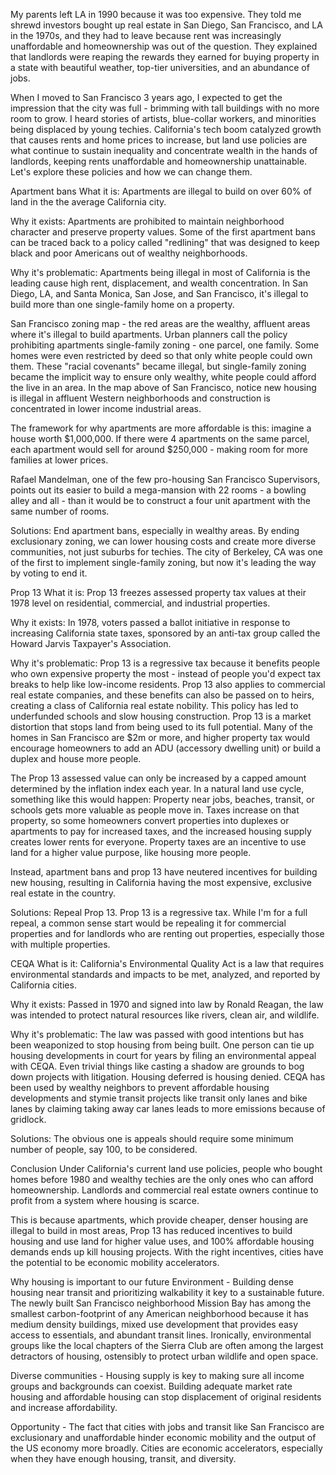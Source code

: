 My parents left LA in 1990 because it was too expensive. They told me shrewd investors bought up real estate in San
Diego, San Francisco, and LA in the 1970s, and they had to leave because rent was increasingly unaffordable and
homeownership was out of the question. They explained that landlords were reaping the rewards they earned for buying
property in a state with beautiful weather, top-tier universities, and an abundance of jobs.

When I moved to San Francisco 3 years ago, I expected to get the impression that the city was full - brimming with tall
buildings with no more room to grow. I heard stories of artists, blue-collar workers, and minorities being displaced by
young techies. California's tech boom catalyzed growth that causes rents and home prices to increase, but land use
policies are what continue to sustain inequality and concentrate wealth in the hands of landlords, keeping rents
unaffordable and homeownership unattainable. Let's explore these policies and how we can change them.

Apartment bans
What it is: Apartments are illegal to build on over 60% of land in the the average California city.

Why it exists: Apartments are prohibited to maintain neighborhood character and preserve property values. Some of the
first apartment bans can be traced back to a policy called "redlining" that was designed to keep black and poor
Americans out of wealthy neighborhoods.

Why it's problematic: Apartments being illegal in most of California is the leading cause high rent, displacement, and
wealth concentration. In San Diego, LA, and Santa Monica, San Jose, and San Francisco, it's illegal to build more than
one single-family home on a property.


San Francisco zoning map - the red areas are the wealthy, affluent areas where it's illegal to build apartments.
Urban planners call the policy prohibiting apartments single-family zoning - one parcel, one family. Some homes were
even restricted by deed so that only white people could own them. These "racial covenants" became illegal, but
single-family zoning became the implicit way to ensure only wealthy, white people could afford the live in an area. In
the map above of San Francisco, notice new housing is illegal in affluent Western neighborhoods and construction is
concentrated in lower income industrial areas.

The framework for why apartments are more affordable is this: imagine a house worth $1,000,000. If there were 4
apartments on the same parcel, each apartment would sell for around $250,000 - making room for more families at lower
prices.

Rafael Mandelman, one of the few pro-housing San Francisco Supervisors, points out its easier to build a mega-mansion
with 22 rooms - a bowling alley and all - than it would be to construct a four unit apartment with the same number of
rooms.

Solutions: End apartment bans, especially in wealthy areas. By ending exclusionary zoning, we can lower housing costs
and create more diverse communities, not just suburbs for techies. The city of Berkeley, CA was one of the first to
implement single-family zoning, but now it's leading the way by voting to end it.

Prop 13
What it is: Prop 13 freezes assessed property tax values at their 1978 level on residential, commercial, and industrial
properties.

Why it exists: In 1978, voters passed a ballot initiative in response to increasing California state taxes, sponsored by
an anti-tax group called the Howard Jarvis Taxpayer's Association.

Why it's problematic: Prop 13 is a regressive tax because it benefits people who own expensive property the most -
instead of people you'd expect tax breaks to help like low-income residents. Prop 13 also applies to commercial real
estate companies, and these benefits can also be passed on to heirs, creating a class of California real estate
nobility. This policy has led to underfunded schools and slow housing construction. Prop 13 is a market distortion that
stops land from being used to its full potential. Many of the homes in San Francisco are $2m or more, and higher
property tax would encourage homeowners to add an ADU (accessory dwelling unit) or build a duplex and house more people.


The Prop 13 assessed value can only be increased by a capped amount determined by the inflation index each year.
In a natural land use cycle, something like this would happen: Property near jobs, beaches, transit, or schools gets
more valuable as people move in. Taxes increase on that property, so some homeowners convert properties into duplexes or
apartments to pay for increased taxes, and the increased housing supply creates lower rents for everyone. Property taxes
are an incentive to use land for a higher value purpose, like housing more people.

Instead, apartment bans and prop 13 have neutered incentives for building new housing, resulting in California having
the most expensive, exclusive real estate in the country.

Solutions: Repeal Prop 13. Prop 13 is a regressive tax. While I'm for a full repeal, a common sense start would be
repealing it for commercial properties and for landlords who are renting out properties, especially those with multiple
properties.

CEQA
What is it: California's Environmental Quality Act is a law that requires environmental standards and impacts to be met,
analyzed, and reported by California cities.

Why it exists: Passed in 1970 and signed into law by Ronald Reagan, the law was intended to protect natural resources
like rivers, clean air, and wildlife.

Why it's problematic: The law was passed with good intentions but has been weaponized to stop housing from being built.
One person can tie up housing developments in court for years by filing an environmental appeal with CEQA. Even trivial
things like casting a shadow are grounds to bog down projects with litigation. Housing deferred is housing denied. CEQA
has been used by wealthy neighbors to prevent affordable housing developments and stymie transit projects like transit
only lanes and bike lanes by claiming taking away car lanes leads to more emissions because of gridlock.

Solutions: The obvious one is appeals should require some minimum number of people, say 100, to be considered.

Conclusion
Under California's current land use policies, people who bought homes before 1980 and wealthy techies are the only ones
who can afford homeownership. Landlords and commercial real estate owners continue to profit from a system where housing
is scarce.

This is because apartments, which provide cheaper, denser housing are illegal to build in most areas, Prop 13 has
reduced incentives to build housing and use land for higher value uses, and 100% affordable housing demands ends up kill
housing projects. With the right incentives, cities have the potential to be economic mobility accelerators.

Why housing is important to our future
Environment - Building dense housing near transit and prioritizing walkability it key to a sustainable future. The newly
built San Francisco neighborhood Mission Bay has among the smallest carbon-footprint of any American neighborhood
because it has medium density buildings, mixed use development that provides easy access to essentials, and abundant
transit lines. Ironically, environmental groups like the local chapters of the Sierra Club are often among the largest
detractors of housing, ostensibly to protect urban wildlife and open space.

Diverse communities - Housing supply is key to making sure all income groups and backgrounds can coexist. Building
adequate market rate housing and affordable housing can stop displacement of original residents and increase
affordability.

Opportunity - The fact that cities with jobs and transit like San Francisco are exclusionary and unaffordable hinder
economic mobility and the output of the US economy more broadly. Cities are economic accelerators, especially when they
have enough housing, transit, and diversity.